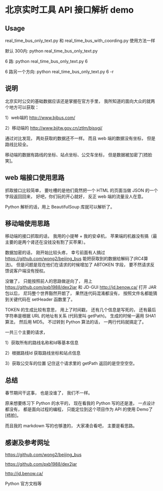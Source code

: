 北京实时工具 API 接口解析 demo
==============================

Usage
--------
real_time_bus_only_text.py 和 real_time_bus_with_coording.py 使用方法一样

默认 300内:
python real_time_bus_only_text.py

6 路:
python real_time_bus_only_text.py 6

6 路另一个方向:
python real_time_bus_only_text.py 6 -r


说明
-----------

北京实时公交的基础数据应该还是掌握在官方手里，
我所知道的面向大众的就两个地方可以获取：

1）web端的 http://www.bjbus.com/

2）移动端的 http://www.bjjtw.gov.cn/ztlm/bjssgj/


通过对比发现，
两处获取的数据还不一样。
而且 web 端的数据没有坐标，
但是路线比较全。

移动端的数据有路线的坐标、站点坐标、公交车坐标，
但是数据被加密了[捂脸笑]。


web 端接口使用思路
------------------

抓取接口比较简单，
要吐槽的是他们竟然把一个 HTML 的页面当做 JSON 的一个字段返回回来，
好吧，你们玩的开心就好，
反正 web 端的流量没人在意。

Python 解析的话，用上 BeautifulSoup 库就可以解析了。


移动端使用思路
--------------

移动端的接口抓取的话，
我用的小提琴 + 我的安卓机，
苹果端的机器没有搞（最主要的是两个肾还在没钱没有割了买苹果）。

数据加密的话，
刚开始比较头疼，
幸亏前面有人搞过
https://github.com/wong2/beijing_bus
能把获取到的数据给解码了(RC4算法)。
但是问题是现在他们在请求的时候增加了 ABTOKEN 字段，
要不然请求反馈说客户端没有授权。


没辙了，
只能按照前人的思路做逆向了，
用上
https://github.com/pxb1988/dex2jar 和
JD-GUI http://jd.benow.ca/ 
打开 JAR 包以后，
尼玛整个世界豁然开朗了，
果然连代码混淆都没有，
按照文件名都能猜到关键代码在 setHeader 函数里了。

TOKEN 的生成比较有意思，
用上了时间戳，
还有几个信息是写死的，
还有最后字符串是根据 URL 的地址有关系 (代码里叫 getPath)。
生成的时候一遍用 SHA1 算法，
然后用 MD5。
不过转到 Python 算法的话，
一两行代码就搞定了。


一共三个主要的请求，

1）获取所有的路线名称和Id等基本信息

2）根据路线Id 获取路线坐标和站点信息

3）获取公交车的位置
	记住这个请求里的 getPath 返回的是空空空空。


总结
------

春节期间干这事，
也是没谁了，
我们不一样。

原来想要练习下 Python 的水平的，
现在看我的 Python 写的还是渣，
一点设计都没有，
都是面向过程的编程，
只能定位到这个项目作为 API 的使用 Demo了[捂脸]。

而且我的 markdown 写的也够渣的，
大家凑合看吧，
主要是看思路。


感谢及参考网址
--------------

https://github.com/wong2/beijing_bus

https://github.com/pxb1988/dex2jar

http://jd.benow.ca/

Python 官方文档等
